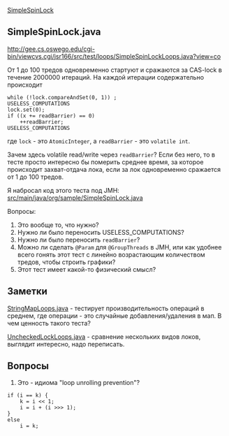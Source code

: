 [SimpleSpinLock](articles/SimpleSpinLock.md)

SimpleSpinLock.java
---

http://gee.cs.oswego.edu/cgi-bin/viewcvs.cgi/jsr166/src/test/loops/SimpleSpinLockLoops.java?view=co

От 1 до 100 тредов одновременно стартуют и сражаются за CAS-lock в течение 2000000 итераций. На каждой итерации содержательно происходит
```
while (!lock.compareAndSet(0, 1)) ;
USELESS_COMPUTATIONS
lock.set(0);
if ((x += readBarrier) == 0)
    ++readBarrier;
USELESS_COMPUTATIONS
```
где `lock` - это `AtomicInteger`, а `readBarrier` - это `volatile int`.

Зачем здесь volatile read/write через `readBarrier`? Если без него, то в тесте просто интересно бы померить среднее время, за которое происходит захват-отдача лока, если за лок одновременно сражается от 1 до 100 тредов.

Я набросал код этого теста под JMH: [src/main/java/org/sample/SimpleSpinLock.java](src/main/java/org/sample/SimpleSpinLock.java)

Вопросы:

1. Это вообще то, что нужно?
2. Нужно ли было переносить USELESS_COMPUTATIONS?
3. Нужно ли было переносить `readBarrier`?
4. Можно ли сделать `@Param` для `@GroupThreads` в JMH, или как удобнее всего гонять этот тест с линейно возрастающим количеством тредов, чтобы строить графики?
5. Этот тест имеет какой-то физический смысл?


Заметки
------

[StringMapLoops.java](http://gee.cs.oswego.edu/cgi-bin/viewcvs.cgi/jsr166/src/test/loops/StringMapLoops.java?view=co) - тестирует производительность операций в среднем, где операции - это случайные добавления/удаления в мап. В чем ценность такого теста?

[UncheckedLockLoops.java](http://gee.cs.oswego.edu/cgi-bin/viewcvs.cgi/jsr166/src/test/loops/UncheckedLockLoops.java?view=co) - сравнение нескольких видов локов, выглядит интересно, надо переписать.

Вопросы
---

1. Это - идиома "loop unrolling prevention"?
```
if (i == k) {
    k = i << 1;
    i = i + (i >>> 1);
}
else
    i = k;
```
